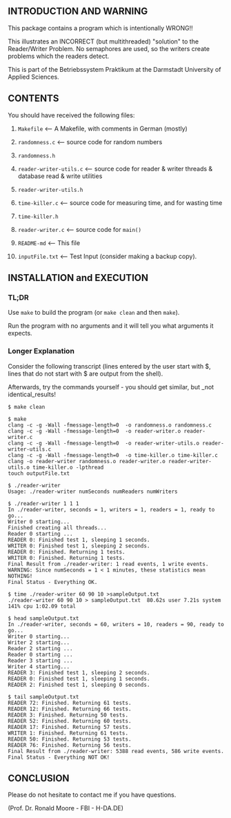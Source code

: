 ## INTRODUCTION AND WARNING

This package contains a program which is intentionally WRONG!!

This illustrates an INCORRECT (but multithreaded) "solution" to 
the Reader/Writer Problem.  No semaphores are used, so the writers 
create problems which the readers detect.

This is part of the Betriebssystem Praktikum at the 
Darmstadt University of Applied Sciences.
 
## CONTENTS

You should have received the following files:

  1. `Makefile`				 <-- A Makefile, with comments in German (mostly)
  2.  `randomness.c`         <-- source code for random numbers
  3. `randomness.h`         
  4. `reader-writer-utils.c` <-- source code for reader & writer threads & database read & write utilities
                                
  5. `reader-writer-utils.h`
  6. `time-killer.c`         <-- source code for measuring time, and for wasting time

  7. `time-killer.h`
  8.  `reader-writer.c`      <-- source code for `main()`
  9.  `README-md`            <-- This file
  10.  `inputFile.txt`       <-- Test Input (consider making a backup copy).


## INSTALLATION and EXECUTION

### TL;DR

Use `make` to build the program (or `make clean` and then `make`).

Run the program with no arguments and it will tell you what arguments it expects.

### Longer Explanation

Consider the following transcript (lines entered by the user start with $, lines that do not start with $ are output from the shell).

Afterwards, try the commands yourself - you should get similar, but _not identical_results!

```console
$ make clean

$ make
clang -c -g -Wall -fmessage-length=0  -o randomness.o randomness.c
clang -c -g -Wall -fmessage-length=0  -o reader-writer.o reader-writer.c
clang -c -g -Wall -fmessage-length=0  -o reader-writer-utils.o reader-writer-utils.c
clang -c -g -Wall -fmessage-length=0  -o time-killer.o time-killer.c
clang -o reader-writer randomness.o reader-writer.o reader-writer-utils.o time-killer.o -lpthread
touch outputFile.txt

$ ./reader-writer
Usage: ./reader-writer numSeconds numReaders numWriters

$ ./reader-writer 1 1 1
In ./reader-writer, seconds = 1, writers = 1, readers = 1, ready to go...
Writer 0 starting...
Finished creating all threads...
Reader 0 starting ...
READER 0: Finished test 1, sleeping 1 seconds.
WRITER 0: Finished test 1, sleeping 2 seconds.
READER 0: Finished. Returning 1 tests.
WRITER 0: Finished. Returning 1 tests.
Final Result from ./reader-writer: 1 read events, 1 write events.
WARNING: Since numSeconds = 1 < 1 minutes, these statistics mean NOTHING!
Final Status - Everything OK.

$ time ./reader-writer 60 90 10 >sampleOutput.txt
./reader-writer 60 90 10 > sampleOutput.txt  80.62s user 7.21s system 141% cpu 1:02.09 total

$ head sampleOutput.txt 
In ./reader-writer, seconds = 60, writers = 10, readers = 90, ready to go...
Writer 0 starting...
Writer 2 starting...
Reader 2 starting ...
Reader 0 starting ...
Reader 3 starting ...
Writer 4 starting...
READER 3: Finished test 1, sleeping 2 seconds.
READER 0: Finished test 1, sleeping 1 seconds.
READER 2: Finished test 1, sleeping 0 seconds.

$ tail sampleOutput.txt 
READER 72: Finished. Returning 61 tests.
READER 12: Finished. Returning 66 tests.
READER 3: Finished. Returning 50 tests.
READER 52: Finished. Returning 60 tests.
READER 17: Finished. Returning 57 tests.
WRITER 1: Finished. Returning 61 tests.
READER 50: Finished. Returning 53 tests.
READER 76: Finished. Returning 56 tests.
Final Result from ./reader-writer: 5388 read events, 586 write events.
Final Status - Everything NOT OK!

```


## CONCLUSION

Please do not hesitate to contact me if you have questions.

(Prof. Dr. Ronald Moore - FBI - H-DA.DE)
